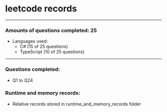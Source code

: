 # leetcode records
-----
### Amounts of questions completed: 25
- Languages used:
  - C# (15 of 25 questions)
  - TypeScript (10 of 25 questions)
-----
### Questions completed:
- Q1 to Q24
### Runtime and memory records:
- Relative records stored in runtime_and_memory_records folder